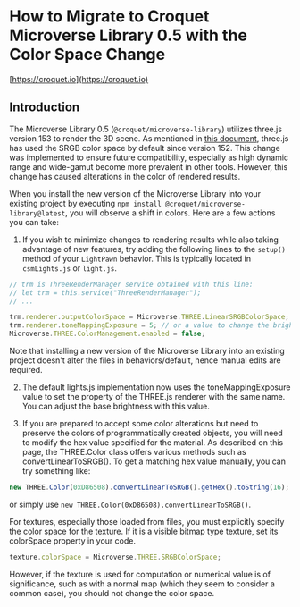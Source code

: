 # How to Migrate to Croquet Microverse Library 0.5 with the Color Space Change

[https://croquet.io](https://croquet.io)

## Introduction 

The Microverse Library 0.5 (`@croquet/microverse-library`) utilizes three.js version 153 to render the 3D scene. As mentioned in [this document](https://discourse.threejs.org/t/updates-to-color-management-in-three-js-r152/50791), three.js has used the SRGB color space by default since version 152. This change was implemented to ensure future compatibility, especially as high dynamic range and wide-gamut become more prevalent in other tools. However, this change has caused alterations in the color of rendered results.

When you install the new version of the Microverse Library into your existing project by executing `npm install @croquet/microverse-library@latest`, you will observe a shift in colors. Here are a few actions you can take:

1. If you wish to minimize changes to rendering results while also taking advantage of new features, try adding the following lines to the `setup()` method of your `LightPawn` behavior. This is typically located in `csmLights.js` or `light.js`.

```JavaScript
// trm is ThreeRenderManager service obtained with this line:
// let trm = this.service("ThreeRenderManager");
// ...

trm.renderer.outputColorSpace = Microverse.THREE.LinearSRGBColorSpace;
trm.renderer.toneMappingExposure = 5; // or a value to change the brightness of the world
Microverse.THREE.ColorManagement.enabled = false;
```

Note that installing a new version of the Microverse Library into an existing project doesn't alter the files in behaviors/default, hence manual edits are required.

2. The default lights.js implementation now uses the toneMappingExposure value to set the property of the THREE.js renderer with the same name. You can adjust the base brightness with this value.

3. If you are prepared to accept some color alterations but need to preserve the colors of programmatically created objects, you will need to modify the hex value specified for the material. As described on this page, the THREE.Color class offers various methods such as convertLinearToSRGB(). To get a matching hex value manually, you can try something like:

```JavaScript
new THREE.Color(0xD86508).convertLinearToSRGB().getHex().toString(16);
```

or simply use `new THREE.Color(0xD86508).convertLinearToSRGB()`.

For textures, especially those loaded from files, you must explicitly specify the color space for the texture. If it is a visible bitmap type texture, set its colorSpace property in your code.

```Javascript
texture.colorSpace = Microverse.THREE.SRGBColorSpace;
```

However, if the texture is used for computation or numerical value is of significance, such as with a normal map (which they seem to consider a common case), you should not change the color space.


